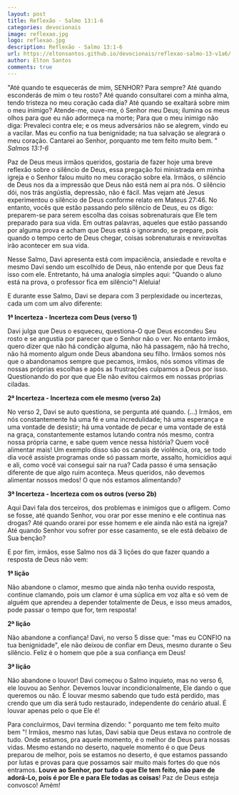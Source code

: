 ```yaml
---
layout: post
title: Reflexão - Salmo 13:1-6
categories: devocionais
image: reflexao.jpg
logo: reflexao.jpg
description: Reflexão - Salmo 13:1-6
url: https://eltonsantos.github.io/devocionais/reflexao-salmo-13-v1a6/
author: Elton Santos
comments: true
---
```


"Até quando te esquecerás de mim, SENHOR? Para sempre? Até quando esconderás de mim o teu rosto?
Até quando consultarei com a minha alma, tendo tristeza no meu coração cada dia? Até quando se exaltará sobre mim o meu inimigo?
Atende-me, ouve-me, ó Senhor meu Deus; ilumina os meus olhos para que eu não adormeça na morte;
Para que o meu inimigo não diga: Prevaleci contra ele; e os meus adversários não se alegrem, vindo eu a vacilar.
Mas eu confio na tua benignidade; na tua salvação se alegrará o meu coração.
Cantarei ao Senhor, porquanto me tem feito muito bem. "
*Salmos 13:1-6*

<p class="intro"><span class="dropcap">P</span>az de Deus meus irmãos queridos, gostaria de fazer hoje uma breve reflexão sobre o silêncio de Deus, essa pregação foi ministrada em minha igreja e o Senhor falou muito no meu coração sobre ela. Irmãos, o silêncio de Deus nos da a impressão que Deus não está nem aí pra nós. O silêncio dói, nos trás angústia, depressão, não é fácil. Mas vejam até Jesus experimentou o silêncio de Deus conforme relato em Mateus 27:46. No entanto, vocês que estão passando pelo silêncio de Deus, eu os digo: preparem-se para serem escolha das coisas sobrenaturais que Ele tem preparado para sua vida. Em outras palavras, aqueles que estão passando por alguma prova e acham que Deus está o ignorando, se prepare, pois quando o tempo certo de Deus chegar, coisas sobrenaturais e reviravoltas irão acontecer em sua vida.</p>

Nesse Salmo, Davi apresenta está com impaciência, ansiedade e revolta e mesmo Davi sendo um escolhido de Deus, não entende por que Deus faz isso com ele. Entretanto, há uma analogia simples aqui: "Quando o aluno está na prova, o professor fica em silêncio"! Aleluia!

E durante esse Salmo, Davi se depara com 3 perplexidade ou incertezas, cada um com um alvo diferente:

**1ª Incerteza - Incerteza com Deus (verso 1)**

Davi julga que Deus o esqueceu, questiona-O que Deus escondeu Seu rosto e se angustia por parecer que o Senhor não o ver. No entanto irmãos, quero dizer que não há condição alguma, não há passagem, não há trecho, não há momento algum onde Deus abandona seu filho. Irmãos somos nós que o abandonamos sempre que pecamos, irmãos, nós somos vítimas de nossas próprias escolhas e após as frustrações culpamos a Deus por isso. Questionando do por que que Ele não evitou cairmos em nossas próprias ciladas.

**2ª Incerteza - Incerteza com ele mesmo (verso 2a)**

No verso 2, Davi se auto questiona, se pergunta até quando. (...) Irmãos, em nós constantemente há uma fé e uma incredulidade; há uma esperança e uma vontade de desistir; há uma vontade de pecar e uma vontade de está na graça, constantemente estamos lutando contra nós mesmo, contra nossa própria carne, e sabe quem vence nessa história? Quem você alimentar mais! Um exemplo disso são os canais de violência, ora, se todo dia você assiste programas onde só passam morte, assalto, homicídios aqui e ali, como você vai consegui sair na rua? Cada passo é uma sensação diferente de que algo ruim aconteça. Meus queridos, não devemos alimentar nossos medos! O que nós estamos alimentando?

**3ª Incerteza - Incerteza com os outros (verso 2b)**

Aqui Davi fala dos terceiros, dos problemas e inimigos que o afligem. Como se fosse, até quando
Senhor, vou orar por esse menino e ele continua nas drogas? Até quando orarei por esse homem e ele ainda não está na igreja? Até quando Senhor vou sofrer por esse casamento, se ele está debaixo de Sua benção?

E por fim, irmãos, esse Salmo nos dá 3 lições do que fazer quando a resposta de Deus não vem:

**1ª lição**

Não abandone o clamor, mesmo que ainda não tenha ouvido resposta, continue clamando, pois um clamor é uma súplica em voz alta e só vem de alguém que aprendeu a depender totalmente de Deus, e isso meus amados, pode passar o tempo que for, tem resposta!

**2ª lição**

Não abandone a confiança! Davi, no verso 5 disse que: "mas eu CONFIO na tua benignidade", ele não deixou de confiar em Deus, mesmo durante o Seu silêncio. Feliz é o homem que põe a sua confiança em Deus!

**3ª lição**

Não abandone o louvor! Davi começou o Salmo inquieto, mas no verso 6, ele louvou ao Senhor. Devemos louvar incondicionalmente, Ele dando o que queremos ou não. É louvar mesmo sabendo que tudo está perdido, mas crendo que um dia será tudo restaurado, independente do cenário atual. É louvar apenas pelo o que Ele é!

Para concluirmos, Davi termina dizendo: " porquanto me tem feito muito bem "! Irmãos, mesmo nas lutas, Davi sabia que Deus estava no controle de tudo. Onde estamos, pra aquele momento, é o melhor de Deus para nossas vidas. Mesmo estando no deserto, naquele momento é o que Deus preparou de melhor, pois se estamos no deserto, é que estamos passando por lutas e provas para que possamos sair muito mais fortes do que nós entramos. <b class="red">Louve ao Senhor, por tudo o que Ele tem feito, não pare de adorá-Lo, pois é por Ele e para Ele todas as coisas</b>! Paz de Deus esteja convosco! Amém!